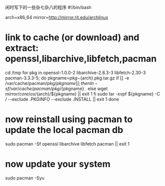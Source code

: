 闲时写下的一些杂七杂八的程序
#!/bin/bash

arch=x86_64
mirror=http://mirror.rit.edu/archlinux

# link to cache (or download) and extract: openssl,libarchive,libfetch,pacman
cd /tmp
for pkg in openssl-1.0.0-2 libarchive-2.8.3-3 libfetch-2.30-3 pacman-3.3.3-5; do
    pkgname=${pkg}-${arch}.pkg.tar.gz
    if [[ -e /var/cache/pacman/pkg/${pkgname} ]]; then
        ln -sf /var/cache/pacman/pkg/${pkgname} .
    else
        wget ${mirror}/core/os/${arch}/${pkgname} || exit 1
    fi
    sudo tar -xvpf ${pkgname} -C / --exclude .PKGINFO --exclude .INSTALL || exit 1
done

# now reinstall using pacman to update the local pacman db 
sudo pacman -Sf openssl libarchive libfetch pacman || exit 1

# now update your system
sudo pacman -Syu
